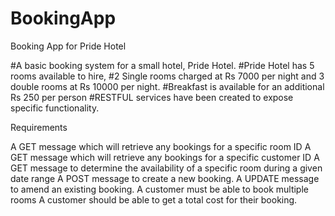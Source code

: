 # BookingApp
Booking App for Pride Hotel

#A basic booking system for a small hotel, Pride Hotel. 
#Pride Hotel has 5 rooms available to hire, 
#2 Single rooms charged at Rs 7000 per night and 3 double rooms at Rs 10000 per night. 
#Breakfast is available for an additional Rs 250 per person
#RESTFUL services have been created to expose specific functionality. 

Requirements 

A GET message which will retrieve any bookings for a specific room ID
A GET message which will retrieve any bookings for a specific customer ID
A GET message to determine the availability of a specific room during a given date range
A POST message to create a new booking. 
A UPDATE message to amend an existing booking. 
A customer must be able to book multiple rooms
A customer should be able to get a total cost for their booking. 

